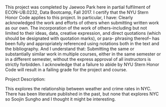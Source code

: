 This project was completed by Jaewoo Park here in partial fulfilment of ECON-UB.0232, Data Bootcamp, Fall 2017. I certify that the NYU Stern Honor Code applies to this project. In particular, I have: Clearly acknowledged the work and efforts of others when submitting written work as our own. The incorporation of the work of others–including but not limited to their ideas, data, creative expression, and direct quotations (which should be designated with quotation marks), or para- phrasing thereof– has been fully and appropriately referenced using notations both in the text and the bibliography. And I understand that: Submitting the same or substantially similar work in multiple courses, either in the same semester or in a different semester, without the express approval of all instructors is strictly forbidden. I acknowledge that a failure to abide by NYU Stern Honor Code will result in a failing grade for the project and course.

Project Description:

This explores the relationship between weather and crime rates in NYC. There has been literature published in the past, but none that explores NYC so Soojin Sungho and I thought it might be interesting.
